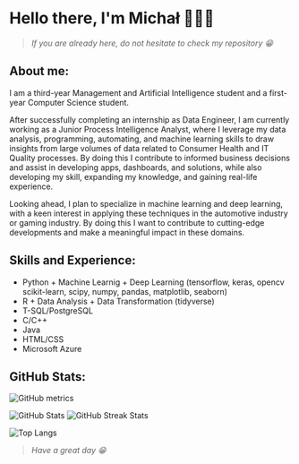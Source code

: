 # Hello there, I'm Michał 👋👨‍💻
> <em>If you are already here, do not hesitate to check my repository 😁</em>

## About me:
I am a third-year Management and Artificial Intelligence student and a first-year Computer Science student.

After successfully completing an internship as Data Engineer, I am currently working as a Junior Process Intelligence Analyst, where I leverage my data analysis, programming, automating, and machine learning skills to draw insights from large volumes of data related to Consumer Health and IT Quality processes. By doing this I contribute to informed business decisions and assist in developing apps, dashboards, and solutions, while also developing my skill, expanding my knowledge, and gaining real-life experience. 

Looking ahead, I plan to specialize in machine learning and deep learning, with a keen interest in applying these techniques in the automotive industry or gaming industry. By doing this I want to contribute to cutting-edge developments and make a meaningful impact in these domains.
<br>

## Skills and Experience:
* Python + Machine Learnig + Deep Learning (tensorflow, keras, opencv scikit-learn, scipy, numpy, pandas, matplotlib, seaborn)
* R + Data Analysis + Data Transformation (tidyverse)
* T-SQL/PostgreSQL
* C/C++
* Java
* HTML/CSS
* Microsoft Azure

## GitHub Stats:
![GitHub metrics](https://metrics.lecoq.io/mchojna) <br>

![GitHub Stats](https://github-readme-stats.vercel.app/api?username=mchojna&show_icons=true&theme=transparent) 
![GitHub Streak Stats](https://streak-stats.demolab.com/?user=mchojna&theme=transparent)  <br>

![Top Langs](https://github-readme-stats.vercel.app/api/top-langs/?username=mchojna&layout=compact&theme=transparent) <br>

> <em>Have a great day 😁</em>

<!--
-->
